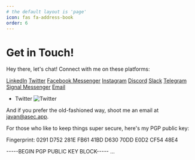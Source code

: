 ```yaml
---
# the default layout is 'page'
icon: fas fa-address-book
order: 6
---
```


# Get in Touch!

Hey there, let's chat! Connect with me on these platforms:

<i class="fa-brands fa-linkedin" style="font-size: 24px;"></i>

<i class="fa-brands fa-twitter" style="font-size: 24px;"></i>

<i class="fa-brands fa-facebook-messenger" style="font-size: 24px;"></i>

<i class="fa-brands fa-instagram" style="font-size: 24px;"></i>

<i class="fa-brands fa-discord" style="font-size: 24px;"></i>

<i class="fa-brands fa-slack" style="font-size: 24px;"></i>

<i class="fa-brands fa-telegram" style="font-size: 24px;"></i>

<i class="fa-brands fa-signal-messenger" style="font-size: 24px;"></i>

<i class="fa-solid fa-envelope" style="font-size: 24px;"></i>

[<i class="fa-brands fa-linkedin" style="font-size: 24px;"></i> LinkedIn](#linkedin-link)
[<i class="fa-brands fa-twitter" style="font-size: 24px;"></i> Twitter](#twitter-link)
[<i class="fa-brands fa-facebook-messenger" style="font-size: 24px;"></i> Facebook Messenger](#messenger-link)
[<i class="fa-brands fa-instagram" style="font-size: 24px;"></i> Instagram](#instagram-link)
[<i class="fa-brands fa-discord" style="font-size: 24px;"></i> Discord](#discord-link)
[<i class="fa-brands fa-slack" style="font-size: 24px;"></i> Slack](#slack-link)
[<i class="fa-brands fa-telegram" style="font-size: 24px;"></i> Telegram](#telegram-link)
[<i class="fa-brands fa-signal-messenger" style="font-size: 24px;"></i> Signal Messenger](#signal-link)
[<i class="fa-solid fa-envelope" style="font-size: 24px;"></i> Email](mailto:your-email@example.com)


- Twitter ![Twitter](icon-twitter)

And if you prefer the old-fashioned way, shoot me an email at [javan@asec.app](mailto:javan@asec.app).

For those who like to keep things super secure, here's my PGP public key:

Fingerprint: 0291 D752 281E FB61 41BD D630 70DD E0D2 CF54 48E4

-----BEGIN PGP PUBLIC KEY BLOCK-----
...
